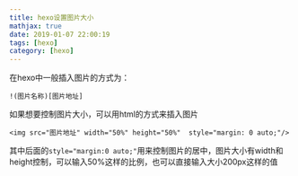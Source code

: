 ```yaml
---
title: hexo设置图片大小
mathjax: true
date: 2019-01-07 22:00:19
tags: [hexo]
category: [hexo]
---
```


在hexo中一般插入图片的方式为：

```
!(图片名称)[图片地址]
```

如果想要控制图片大小，可以用html的方式来插入图片

```
<img src="图片地址" width="50%" height="50%"  style="margin: 0 auto;"/>
```

其中后面的`style="margin:0 auto;"`用来控制图片的居中，图片大小有width和height控制，可以输入50%这样的比例，也可以直接输入大小200px这样的值